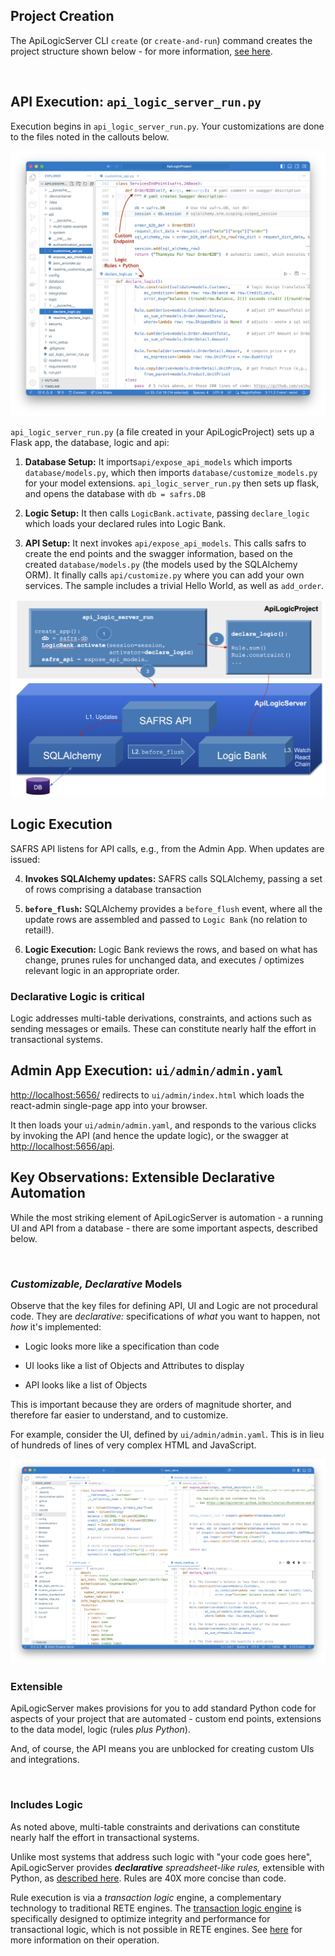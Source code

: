 ## Project Creation

The ApiLogicServer CLI `create` (or `create-and-run`) command creates the project structure shown below - for more information, [see here](../Internals).

&nbsp;

## API Execution: `api_logic_server_run.py`

Execution begins in `api_logic_server_run.py`.  Your customizations are done to the files noted in the callouts below.

![API Logic Server Intro](../images/generated-project.png)

`api_logic_server_run.py` (a file created in your ApiLogicProject) sets up a Flask app, the database, logic and api:

1. **Database Setup:** It imports`api/expose_api_models` which imports `database/models.py`, which then imports `database/customize_models.py` for your model extensions.  `api_logic_server_run.py` then sets up flask, and opens the  database with `db = safrs.DB`


2. **Logic Setup:** It then calls `LogicBank.activate`, passing `declare_logic` which loads your declared rules into Logic Bank.


3. **API Setup:** It next invokes `api/expose_api_models`.  This calls safrs to create the end points and the swagger information, based on the created `database/models.py` (the models used by the SQLAlchemy ORM).   It finally calls `api/customize.py` where you can add your own services.  The sample includes a trivial Hello World, as well as `add_order`.

![API Logic Server Intro](/images/logic/logic-exec-arch.png)

## Logic Execution

SAFRS API listens for API calls, e.g., from the Admin App.  When updates are issued:

4. **Invokes SQLAlchemy updates:** SAFRS calls SQLAlchemy, passing a set of rows comprising a database transaction


5. **`before_flush`:** SQLAlchemy provides a `before_flush` event, where all the update rows are assembled and passed to `Logic Bank`  (no relation to retail!).


6. **Logic Execution:** Logic Bank reviews the rows, and based on what has change, prunes rules for unchanged data, and executes / optimizes relevant logic in an appropriate order.  

### Declarative Logic is critical

Logic addresses multi-table derivations, constraints, and actions such as sending messages or emails.  These can constitute nearly half the effort in transactional systems.


## Admin App Execution: `ui/admin/admin.yaml`

[http://localhost:5656/](http://localhost:5656/) redirects to `ui/admin/index.html` which loads the react-admin single-page app into your browser.

It then loads your `ui/admin/admin.yaml`, and responds to the various clicks by invoking the API (and hence the update logic), or the swagger at [http://localhost:5656/api](http://localhost:5656/api).


## Key Observations: Extensible Declarative Automation

While the most striking element of ApiLogicServer is automation - a running UI and API from a database - there are some important aspects, described below.

&nbsp;

### _Customizable, Declarative_ Models

Observe that the key files for defining API, UI and Logic are not procedural code.  They are _declarative:_ specifications of _what_ you want to happen, not _how_ it's implemented:

* Logic looks more like a specification than code

* UI looks like a list of Objects and Attributes to display

* API looks like a list of Objects

This is important because they are orders of magnitude shorter, and therefore far easier to understand, and to customize.

For example, consider the UI, defined by `ui/admin/admin.yaml`.  This is in lieu of hundreds of lines of very complex HTML and JavaScript.

![API Logic Server Intro](/images/logic/declarative.png)

### Extensible

ApiLogicServer makes provisions for you to add standard Python code for aspects of your project that are automated - custom end points, extensions to the data model, logic (rules _plus Python_).  

And, of course, the API means you are unblocked for creating custom UIs and integrations.

&nbsp;

### Includes Logic

As noted above, multi-table constraints and derivations can constitute nearly half the effort in transactional systems.

Unlike most systems that address such logic with "your code goes here", ApiLogicServer provides _**declarative** spreadsheet-like rules,_ extensible with Python, as [described here](../Logic:-Rules-plus-Python).  Rules are 40X more concise than code.  

Rule execution is via a _transaction logic_ engine, a complementary technology to traditional RETE engines.  The [transaction logic engine](https://github.com/valhuber/LogicBank/wiki/Rules-Engines) is specifically designed to optimize integrity and performance for transactional logic, which is not possible in RETE engines. See [here](https://github.com/valhuber/LogicBank/wiki/Logic-Walkthrough) for more information on their operation.



